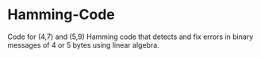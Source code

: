 # Hamming-Code
Code for (4,7) and (5,9) Hamming code that detects and fix errors in binary messages of 4 or 5 bytes using linear algebra.
